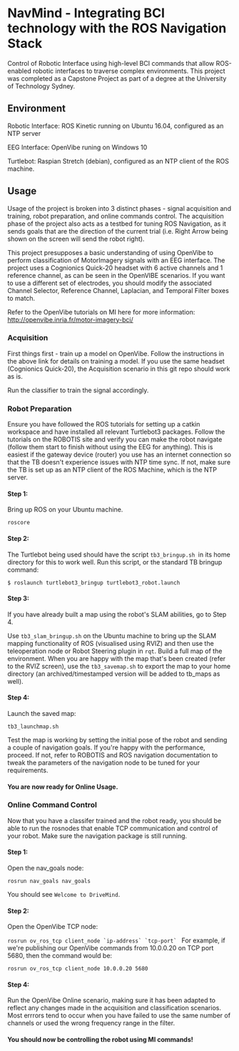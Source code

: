 # NavMind - Integrating BCI technology with the ROS Navigation Stack
Control of Robotic Interface using high-level BCI commands that allow ROS-enabled robotic interfaces to traverse complex environments.
This project was completed as a Capstone Project as part of a degree at the University of Technology Sydney.


## Environment
Robotic Interface: ROS Kinetic running on Ubuntu 16.04, configured as an NTP server

EEG Interface: OpenVibe runing on Windows 10

Turtlebot: Raspian Stretch (debian), configured as an NTP client of the ROS machine.

## Usage
Usage of the project is broken into 3 distinct phases - signal acquisition and training, robot preparation, and online commands control. The acquisition phase of the project also acts as a testbed for tuning ROS Navigation, as it sends goals that are the direction of the current trial (i.e. Right Arrow being shown on the screen will send the robot right). 

This project presupposes a basic understanding of using OpenVibe to perform classification of MotorImagery signals with an EEG interface. The project uses a Cognionics Quick-20 headset with 6 active channels and 1 reference channel, as can be seen in the OpenVIBE scenarios. If you want to use a different set of electrodes, you should modify the associated Channel Selector, Reference Channel, Laplacian, and Temporal Filter boxes to match. 

Refer to the OpenVibe tutorials on MI here for more information: <http://openvibe.inria.fr/motor-imagery-bci/>

### Acquisition
First things first - train up a model on OpenVibe. Follow the instructions in the above link for details on training a model. If you use the same headset (Cognionics Quick-20), the Acquisition scenario in this git repo should work as is. 

Run the classifier to train the signal accordingly.

### Robot Preparation
Ensure you have followed the ROS tutorials for setting up a catkin workspace and have installed all relevant Turtlebot3 packages. Follow the tutorials on the ROBOTIS site and verify you can make the robot navigate (follow them start to finish without using the EEG for anything). This is easiest if the gateway device (router) you use has an internet connection so that the TB doesn't experience issues with NTP time sync. If not, make sure the TB is set up as an NTP client of the ROS Machine, which is the NTP server.

#### Step 1:
Bring up ROS on your Ubuntu machine.

```roscore```

#### Step 2:
The Turtlebot being used should have the script ``tb3_bringup.sh ``in its home directory for this to work well. Run this script, or the standard TB bringup command:

```$ roslaunch turtlebot3_bringup turtlebot3_robot.launch```

#### Step 3:
If you have already built a map using the robot's SLAM abilities, go to Step 4. 

Use ``tb3_slam_bringup.sh`` on the Ubuntu machine to bring up the SLAM mapping functionality of ROS (visualised using RVIZ) and then use the teleoperation node or Robot Steering plugin in ``rqt``. Build a full map of the environment. When you are happy with the map that's been created (refer to the RVIZ screen), use the ``tb3_savemap.sh`` to export the map to your home directory (an archived/timestamped version will be added to tb_maps as well).

#### Step 4:
Launch the saved map:

```tb3_launchmap.sh```

Test the map is working by setting the initial pose of the robot and sending a couple of navigation goals. If you're happy with the performance, proceed. If not, refer to ROBOTIS and ROS navigation documentation to tweak the parameters of the navigation node to be tuned for your requirements.

#### You are now ready for Online Usage.

### Online Command Control
Now that you have a classifer trained and the robot ready, you should be able to run the rosnodes that enable TCP communication and control of your robot. Make sure the navigation package is still running.

#### Step 1:
Open the nav_goals node:

```rosrun nav_goals nav_goals```

You should see ``Welcome to DriveMind``.

#### Step 2:
Open the OpenVibe TCP node:

```rosrun ov_ros_tcp client_node `ip-address` `tcp-port` ```
For example, if we're publishing our OpenVibe commands from 10.0.0.20 on TCP port 5680, then the command would be:

```rosrun ov_ros_tcp client_node 10.0.0.20 5680```

#### Step 4:
Run the OpenVibe Online scenario, making sure it has been adapted to reflect any changes made in the acquisition and classification scenarios. Most errrors tend to occur when you have failed to use the same number of channels or used the wrong frequency range in the filter.

#### You should now be controlling the robot using MI commands! 


